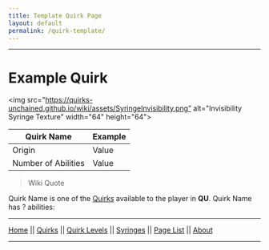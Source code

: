 ```yaml
---
title: Template Quirk Page
layout: default
permalink: /quirk-template/
---
```

---

# Example Quirk

<img src="https://quirks-unchained.github.io/wiki/assets/SyringeInvisibility.png” alt="Invisibility Syringe Texture" width="64" height="64">

| Quirk Name | Example |
| ---------- | ------- |
| Origin | Value |
| Number of Abilities | Value |

>Wiki Quote

Quirk Name is one of the [Quirks](/wiki/quirks) available to the player in **QU**. Quirk Name has ? abilities:

---
[Home](/wiki/index.html) || [Quirks](/wiki/quirks) || [Quirk Levels](/wiki/quirk-levels) || [Syringes](/wiki/syringes) || [Page List](/wiki/pages) || [About](/wiki/about)

---
